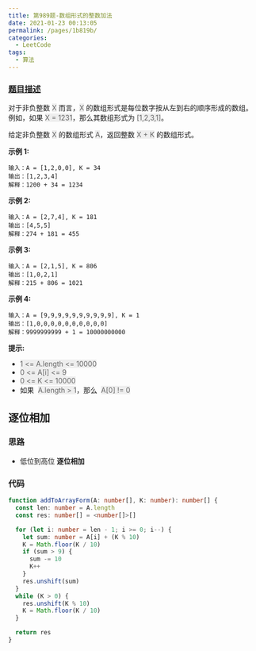 ```yaml
---
title: 第989题-数组形式的整数加法
date: 2021-01-23 00:13:05
permalink: /pages/1b819b/
categories:
  - LeetCode
tags:
  - 算法
---
```


### [题目描述](https://leetcode-cn.com/problems/add-to-array-form-of-integer/)

对于非负整数 <font style="background: #eee; color: #666;">X</font> 而言，<font style="background: #eee; color: #666;">X</font> 的数组形式是每位数字按从左到右的顺序形成的数组。例如，如果 <font style="background: #eee; color: #666;">X = 1231</font>，那么其数组形式为 <font style="background: #eee; color: #666;">[1,2,3,1]</font>。

给定非负整数 <font style="background: #eee; color: #666;">X</font> 的数组形式 <font style="background: #eee; color: #666;">A</font>，返回整数 <font style="background: #eee; color: #666;">X + K</font> 的数组形式。

<!-- more -->

**示例 1:**

```
输入：A = [1,2,0,0], K = 34
输出：[1,2,3,4]
解释：1200 + 34 = 1234
```

**示例 2:**

```
输入：A = [2,7,4], K = 181
输出：[4,5,5]
解释：274 + 181 = 455
```

**示例 3:**

```
输入：A = [2,1,5], K = 806
输出：[1,0,2,1]
解释：215 + 806 = 1021
```

**示例 4:**

```
输入：A = [9,9,9,9,9,9,9,9,9,9], K = 1
输出：[1,0,0,0,0,0,0,0,0,0,0]
解释：9999999999 + 1 = 10000000000
```

**提示:**

- <font style="background: #eee; color: #666;">1 <= A.length <= 10000</font>
- <font style="background: #eee; color: #666;">0 <= A[i] <= 9</font>
- <font style="background: #eee; color: #666;">0 <= K <= 10000</font>
- 如果  <font style="background: #eee; color: #666;">A.length > 1</font>，那么  <font style="background: #eee; color: #666;">A[0] != 0</font>

## 逐位相加

### 思路

- 低位到高位 **逐位相加**

### 代码

```TypeScript
function addToArrayForm(A: number[], K: number): number[] {
  const len: number = A.length
  const res: number[] = <number[]>[]

  for (let i: number = len - 1; i >= 0; i--) {
    let sum: number = A[i] + (K % 10)
    K = Math.floor(K / 10)
    if (sum > 9) {
      sum -= 10
      K++
    }
    res.unshift(sum)
  }
  while (K > 0) {
    res.unshift(K % 10)
    K = Math.floor(K / 10)
  }

  return res
}
```
